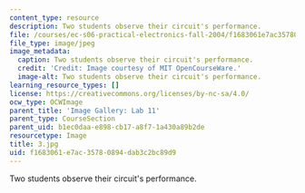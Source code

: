 ```yaml
---
content_type: resource
description: Two students observe their circuit's performance.
file: /courses/ec-s06-practical-electronics-fall-2004/f1683061e7ac35780894dab3c2bc89d9_3.jpg
file_type: image/jpeg
image_metadata:
  caption: Two students observe their circuit's performance.
  credit: 'Credit: Image courtesy of MIT OpenCourseWare.'
  image-alt: Two students observe their circuit's performance.
learning_resource_types: []
license: https://creativecommons.org/licenses/by-nc-sa/4.0/
ocw_type: OCWImage
parent_title: 'Image Gallery: Lab 11'
parent_type: CourseSection
parent_uid: b1ec0daa-e898-cb17-a8f7-1a430a89b2de
resourcetype: Image
title: 3.jpg
uid: f1683061-e7ac-3578-0894-dab3c2bc89d9
---
```

Two students observe their circuit's performance.